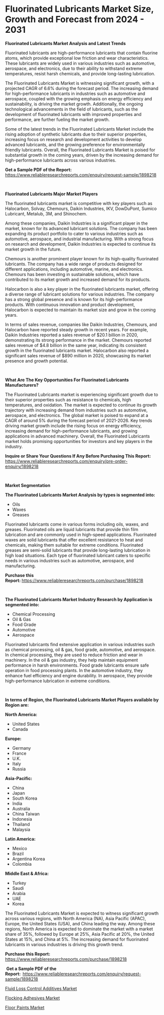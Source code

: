 <p><h1>Fluorinated Lubricants Market Size, Growth and Forecast from 2024 - 2031</h1></p><p><strong>Fluorinated Lubricants Market Analysis and Latest Trends</strong></p>
<p><p>Fluorinated lubricants are high-performance lubricants that contain fluorine atoms, which provide exceptional low friction and wear characteristics. These lubricants are widely used in various industries such as automotive, aerospace, and electronics, due to their ability to withstand extreme temperatures, resist harsh chemicals, and provide long-lasting lubrication.</p><p>The Fluorinated Lubricants Market is witnessing significant growth, with a projected CAGR of 6.6% during the forecast period. The increasing demand for high-performance lubricants in industries such as automotive and aerospace, coupled with the growing emphasis on energy efficiency and sustainability, is driving the market growth. Additionally, the ongoing technological advancements in the field of lubricants, such as the development of fluorinated lubricants with improved properties and performance, are further fueling the market growth.</p><p>Some of the latest trends in the Fluorinated Lubricants Market include the rising adoption of synthetic lubricants due to their superior properties, increasing focus on research and development activities to develop advanced lubricants, and the growing preference for environmentally friendly lubricants. Overall, the Fluorinated Lubricants Market is poised for substantial growth in the coming years, driven by the increasing demand for high-performance lubricants across various industries.</p></p>
<p><strong>Get a Sample PDF of the Report:&nbsp;</strong> <a href="https://www.reliableresearchreports.com/enquiry/request-sample/1898218">https://www.reliableresearchreports.com/enquiry/request-sample/1898218</a></p>
<p>&nbsp;</p>
<p><strong>Fluorinated Lubricants Major Market Players</strong></p>
<p><p>The fluorinated lubricants market is competitive with key players such as Halocarbon, Solvay, Chemours, Daikin Industries, IKV, DowDuPont, Sumico Lubricant, Metalub, 3M, and Shinochem. </p><p>Among these companies, Daikin Industries is a significant player in the market, known for its advanced lubricant solutions. The company has been expanding its product portfolio to cater to various industries such as automotive, aerospace, and industrial manufacturing. With a strong focus on research and development, Daikin Industries is expected to continue its market growth in the future.</p><p>Chemours is another prominent player known for its high-quality fluorinated lubricants. The company has a wide range of products designed for different applications, including automotive, marine, and electronics. Chemours has been investing in sustainable solutions, which have contributed to its market growth and increased demand for its products.</p><p>Halocarbon is also a key player in the fluorinated lubricants market, offering a diverse range of lubricant solutions for various industries. The company has a strong global presence and is known for its high-performance products. With continuous innovation and product development, Halocarbon is expected to maintain its market size and grow in the coming years.</p><p>In terms of sales revenue, companies like Daikin Industries, Chemours, and Halocarbon have reported steady growth in recent years. For example, Daikin Industries reported a sales revenue of $20.1 billion in 2020, demonstrating its strong performance in the market. Chemours reported sales revenue of $4.8 billion in the same year, indicating its consistent growth in the fluorinated lubricants market. Halocarbon also reported a significant sales revenue of $890 million in 2020, showcasing its market presence and growth potential.</p></p>
<p>&nbsp;</p>
<p><strong>What Are The Key Opportunities For Fluorinated Lubricants Manufacturers?</strong></p>
<p><p>The Fluorinated Lubricants market is experiencing significant growth due to their superior properties such as resistance to chemicals, high temperatures, and oxidation. The market is expected to continue its growth trajectory with increasing demand from industries such as automotive, aerospace, and electronics. The global market is poised to expand at a CAGR of around 5% during the forecast period of 2021-2026. Key trends driving market growth include the rising focus on energy efficiency, increasing demand for high-performance lubricants, and growing applications in advanced machinery. Overall, the Fluorinated Lubricants market holds promising opportunities for investors and key players in the industry.</p></p>
<p><strong>Inquire or Share Your Questions If Any Before Purchasing This Report:</strong> <a href="https://www.reliableresearchreports.com/enquiry/pre-order-enquiry/1898218">https://www.reliableresearchreports.com/enquiry/pre-order-enquiry/1898218</a></p>
<p>&nbsp;</p>
<p><strong>Market Segmentation</strong></p>
<p><strong>The Fluorinated Lubricants Market Analysis by types is segmented into:</strong></p>
<p><ul><li>Oils</li><li>Waxes</li><li>Greases</li></ul></p>
<p><p>Fluorinated lubricants come in various forms including oils, waxes, and greases. Fluorinated oils are liquid lubricants that provide thin film lubrication and are commonly used in high-speed applications. Fluorinated waxes are solid lubricants that offer excellent resistance to heat and chemicals, making them suitable for extreme conditions. Fluorinated greases are semi-solid lubricants that provide long-lasting lubrication in high load situations. Each type of fluorinated lubricant caters to specific needs in various industries such as automotive, aerospace, and manufacturing.</p></p>
<p><strong>Purchase this Report:&nbsp;</strong><a href="https://www.reliableresearchreports.com/purchase/1898218">https://www.reliableresearchreports.com/purchase/1898218</a></p>
<p>&nbsp;</p>
<p><strong>The Fluorinated Lubricants Market Industry Research by Application is segmented into:</strong></p>
<p><ul><li>Chemical Processing</li><li>Oil & Gas</li><li>Food Grade</li><li>Automotive</li><li>Aerospace</li></ul></p>
<p><p>Fluorinated lubricants find extensive application in various industries such as chemical processing, oil & gas, food grade, automotive, and aerospace. In chemical processing, they are used to reduce friction and wear in machinery. In the oil & gas industry, they help maintain equipment performance in harsh environments. Food grade lubricants ensure safe operation in food processing plants. In the automotive industry, they enhance fuel efficiency and engine durability. In aerospace, they provide high-performance lubrication in extreme conditions.</p></p>
<p>&nbsp;</p>
<p><strong>In terms of Region, the Fluorinated Lubricants Market Players available by Region are:</strong></p>
<p>
    <p> <strong> North America: </strong>
        <ul>
            <li>United States</li>
            <li>Canada</li>
        </ul>
        </p> 
    <p> <strong> Europe: </strong>
        <ul>
            <li>Germany</li>
            <li>France</li>
            <li>U.K.</li>
            <li>Italy</li>
            <li>Russia</li>
        </ul>
        </p> 
    <p> <strong> Asia-Pacific: </strong>
        <ul>
            <li>China</li>
            <li>Japan</li>
            <li>South Korea</li>
            <li>India</li>
            <li>Australia</li>
            <li>China Taiwan</li>
            <li>Indonesia</li>
            <li>Thailand</li>
            <li>Malaysia</li>
        </ul>
        </p> 
    <p> <strong> Latin America: </strong>
        <ul>
            <li>Mexico</li>
            <li>Brazil</li>
            <li>Argentina Korea</li>
            <li>Colombia</li>
        </ul>
        </p> 
    <p> <strong> Middle East & Africa: </strong>
        <ul>
            <li>Turkey</li>
            <li>Saudi</li>
            <li>Arabia</li>
            <li>UAE</li>
            <li>Korea</li>
        </ul>
    </p>
    </p>
<p><p>The Fluorinated Lubricants Market is expected to witness significant growth across various regions, with North America (NA), Asia Pacific (APAC), Europe, the United States (USA), and China leading the way. Among these regions, North America is expected to dominate the market with a market share of 35%, followed by Europe at 25%, Asia Pacific at 20%, the United States at 15%, and China at 5%. The increasing demand for fluorinated lubricants in various industries is driving this growth trend.</p></p>
<p><strong>Purchase this Report: </strong><a href="https://www.reliableresearchreports.com/purchase/1898218">https://www.reliableresearchreports.com/purchase/1898218</a></p>
<p>&nbsp;<strong>Get a Sample PDF of the Report:&nbsp;&nbsp;</strong><a href="https://www.reliableresearchreports.com/enquiry/request-sample/1898218">https://www.reliableresearchreports.com/enquiry/request-sample/1898218</a></p>
<p><strong></strong></p>
<p><p><a href="https://github.com/nancykennedykellievqfqt2/Market-Research-Report-List-1/blob/main/fluid-loss-control-additives-market.md">Fluid Loss Control Additives Market</a></p><p><a href="https://github.com/timeliteaut/Market-Research-Report-List-1/blob/main/flocking-adhesives-market.md">Flocking Adhesives Market</a></p><p><a href="https://github.com/seekum/Market-Research-Report-List-1/blob/main/floor-paints-market.md">Floor Paints Market</a></p></p>